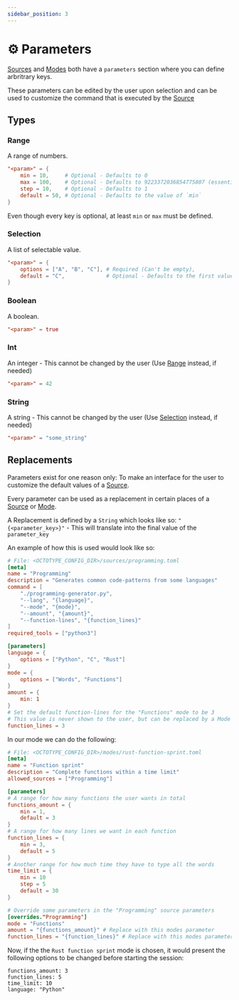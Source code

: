 ```yaml
---
sidebar_position: 3
---
```


# ⚙️ Parameters

[Sources](Sources) and [Modes](Modes) both have a `parameters` section where you
can define arbritrary keys.

These parameters can be edited by the user upon selection and can be used to
customize the command that is executed by the [Source](Sources)

## Types

### Range

A range of numbers.

```toml
"<param>" = {
    min = 10,     # Optional - Defaults to 0
    max = 100,    # Optional - Defaults to 9223372036854775807 (essentially unbounded)
    step = 10,    # Optional - Defaults to 1
    default = 50, # Optional - Defaults to the value of `min`
}
```

Even though every key is optional, at least `min` or `max` must be defined.

### Selection

A list of selectable value.

```toml
"<param>" = {
    options = ["A", "B", "C"], # Required (Can't be empty),
    default = "C",             # Optional - Defaults to the first value in `options`
}
```

### Boolean

A boolean.

```toml
"<param>" = true
```

### Int

An integer - This cannot be changed by the user (Use [Range](#range) instead, if
needed)

```toml
"<param>" = 42
```

### String

A string - This cannot be changed by the user (Use [Selection](#selection)
instead, if needed)

```toml
"<param>" = "some_string"
```

## Replacements

Parameters exist for one reason only: To make an interface for the user to
customize the default values of a [Source](Sources).

Every parameter can be used as a replacement in certain places of a
[Source](Sources#parameters) or [Mode](Modes#parameters).

A Replacement is defined by a `String` which looks like so:
`"{<parameter_key>}"` - This will translate into the final value of the
`parameter_key`

An example of how this is used would look like so:

```toml
# File: <OCTOTYPE_CONFIG_DIR>/sources/programming.toml
[meta]
name = "Programming"
description = "Generates common code-patterns from some languages"
command = [
    "./programming-generator.py",
    "--lang", "{language}", 
    "--mode", "{mode}", 
    "--amount", "{amount}",
    "--function-lines", "{function_lines}"
]
required_tools = ["python3"]

[parameters]
language = {
    options = ["Python", "C", "Rust"]
}
mode = {
    options = ["Words", "Functions"]
}
amount = {
    min: 1
}
# Set the default function-lines for the "Functions" mode to be 3
# This value is never shown to the user, but can be replaced by a Mode
function_lines = 3
```

In our mode we can do the following:

```toml
# File: <OCTOTYPE_CONFIG_DIR>/modes/rust-function-sprint.toml
[meta]
name = "Function sprint"
description = "Complete functions within a time limit"
allowed_sources = ["Programming"]

[parameters]
# A range for how many functions the user wants in total
functions_amount = {
    min = 1,
    default = 3
}
# A range for how many lines we want in each function
function_lines = {
    min = 3,
    default = 5
}
# Another range for how much time they have to type all the words
time_limit = {
    min = 10
    step = 5
    default = 30
}

# Override some parameters in the "Programming" source parameters
[overrides."Programming"]
mode = "Functions"
amount = "{functions_amount}" # Replace with this modes parameter
function_lines = "{function_lines}" # Replace with this modes parameter
```

Now, if the the `Rust function sprint` mode is chosen, it would present the
following options to be changed before starting the session:

```
functions_amount: 3
function_lines: 5
time_limit: 10
language: "Python"
```
